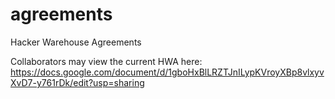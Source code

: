 agreements
==========

Hacker Warehouse Agreements

Collaborators may view the current HWA here: https://docs.google.com/document/d/1gboHxBlLRZTJnILypKVroyXBp8vlxyvXvD7-y761rDk/edit?usp=sharing
